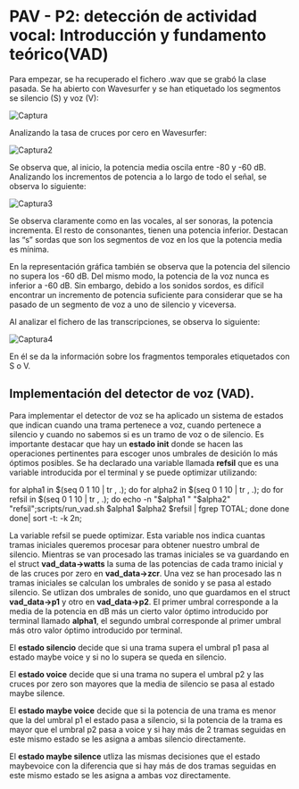 PAV - P2: detección de actividad vocal: Introducción y fundamento teórico(VAD)
============================================
Para empezar, se ha recuperado el fichero .wav que se grabó la clase pasada. Se ha abierto con Wavesurfer y se han etiquetado los segmentos se silencio (S) y voz (V):

![Captura](https://user-images.githubusercontent.com/91128741/159154427-b2ae7279-a6e9-4ecf-a0a7-167eb4025eb2.JPG)

Analizando la tasa de cruces por cero en Wavesurfer:

![Captura2](https://user-images.githubusercontent.com/91128741/159154528-1034c943-8cdf-47b7-85b0-b65e648c0bc4.JPG)

Se observa que, al inicio, la potencia media oscila entre -80 y -60 dB.
Analizando los incrementos de potencia a lo largo de todo el señal, se observa lo siguiente:

![Captura3](https://user-images.githubusercontent.com/91128741/159154560-58fa0eb5-9692-45b8-bd51-df5fc2b63ee0.JPG)

Se observa claramente como en las vocales, al ser sonoras, la potencia incrementa. El resto de consonantes, tienen una potencia inferior. Destacan las “s” sordas que son los segmentos de voz en los que la potencia media es mínima.

En la representación gráfica también se observa que la potencia del silencio no supera los -60 dB. Del mismo modo, la potencia de la voz nunca es inferior a -60 dB. Sin embargo, debido a los sonidos sordos, es difícil encontrar un incremento de potencia suficiente para considerar que se ha pasado de un segmento de voz a uno de silencio y viceversa.

Al analizar el fichero de las transcripciones, se observa lo siguiente:

![Captura4](https://user-images.githubusercontent.com/91128741/159154582-3516c92f-27d8-4565-9fb2-04867418330e.JPG)

En él se da la información sobre los fragmentos temporales etiquetados con S o V.

Implementación del detector de voz (VAD).
----------------------------------------------

Para implementar el detector de voz se ha aplicado un sistema de estados que indican cuando una trama pertenece a voz, cuando pertenece a silencio y cuando no sabemos si es un tramo de voz o de silencio.
Es importante destacar que hay un **estado init** donde se hacen las operaciones pertinentes para escoger unos umbrales de desición lo más óptimos posibles. Se ha declarado una variable llamada **refsil** que es una variable introducida por el terminal y se puede optimizar utilizando:

for alpha1 in $(seq 0 1 10 | tr , .); do for alpha2 in $(seq 0 1 10 | tr , .); do for refsil in $(seq 0 1 10 | tr , .); do echo -n  "$alpha1 " "$alpha2" "refsil";scripts/run_vad.sh $alpha1 $alpha2 $refsil | fgrep TOTAL; done done done| sort -t: -k 2n;

La variable refsil se puede optimizar. Esta variable nos indica cuantas tramas iniciales queremos procesar para obtener nuestro umbral de silencio. Mientras se van procesado las tramas iniciales se va guardando en el struct **vad_data->watts** la suma de las potencias de cada tramo inicial y de las cruces por zero en **vad_data->zcr**. Una vez se han procesado las n tramas iniciales se calculan los umbrales de sonido y se pasa al estado silencio. 
Se utlizan dos umbrales de sonido, uno que guardamos en el struct **vad_data->p1** y otro en **vad_data->p2**. El primer umbral corresponde a la media de la potencia en dB más un cierto valor óptimo introducido por terminal llamado **alpha1**, el segundo umbral corresponde al primer umbral más otro valor óptimo introducido por terminal.

El **estado silencio** decide que si una trama supera el umbral p1 pasa al estado maybe voice y si no lo supera se queda en silencio.

El **estado voice** decide que si una trama no supera el umbral p2 y las cruces por zero son mayores que la media de silencio se pasa al estado maybe silence.

El **estado maybe voice** decide que si la potencia de una trama es menor que la del umbral p1 el estado pasa a silencio, si la potencia de la trama es mayor que el umbral p2 pasa a voice y si hay más de 2 tramas seguidas en este mismo estado se les asigna a ambas silencio directamente. 

El **estado maybe silence** utliza las mismas decisiones que el estado maybevoice con la diferencia que si hay más de dos tramas seguidas en este mismo estado se les asigna a ambas voz directamente.



